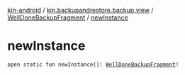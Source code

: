 [kin-android](../../index.md) / [kin.backupandrestore.backup.view](../index.md) / [WellDoneBackupFragment](index.md) / [newInstance](./new-instance.md)

# newInstance

`open static fun newInstance(): `[`WellDoneBackupFragment`](index.md)`!`